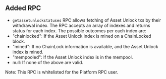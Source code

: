 Added RPC
--------

- `getassetunlockstatuses` RPC allows fetching of Asset Unlock txs by their withdrawal index. The RPC accepts an array of indexes and returns status for each index.
The possible outcomes per each index are:
- "chainlocked": If the Asset Unlock index is mined on a ChainLocked block.
- "mined": If no ChainLock information is available, and the Asset Unlock index is mined.
- "mempooled": If the Asset Unlock index is in the mempool.
- null: If none of the above are valid.

Note: This RPC is whitelisted for the Platform RPC user.
